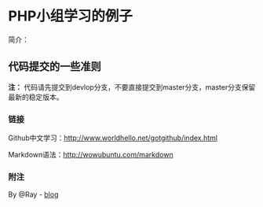 PHP小组学习的例子
===========

简介：

## 代码提交的一些准则


**注：** 代码请先提交到devlop分支，不要直接提交到master分支，master分支保留最新的稳定版本。


### 链接

Github中文学习：<http://www.worldhello.net/gotgithub/index.html>

Markdown语法：<http://wowubuntu.com/markdown>

### 附注

By @Ray - [blog](http://www.love4026.org)
